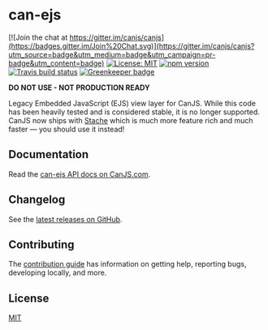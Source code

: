 # can-ejs

[![Join the chat at https://gitter.im/canjs/canjs](https://badges.gitter.im/Join%20Chat.svg)](https://gitter.im/canjs/canjs?utm_source=badge&utm_medium=badge&utm_campaign=pr-badge&utm_content=badge)
[![License: MIT](https://img.shields.io/badge/license-MIT-blue.svg)](https://github.com/canjs/can-ejs/blob/master/LICENSE.md)
[![npm version](https://badge.fury.io/js/can-ejs.svg)](https://www.npmjs.com/package/can-ejs)
[![Travis build status](https://travis-ci.org/canjs/can-ejs.svg?branch=master)](https://travis-ci.org/canjs/can-ejs)
[![Greenkeeper badge](https://badges.greenkeeper.io/canjs/can-ejs.svg)](https://greenkeeper.io/)

**DO NOT USE - NOT PRODUCTION READY**

Legacy Embedded JavaScript (EJS) view layer for CanJS. While this code has been heavily tested and is considered stable, it is no longer supported. CanJS now ships with [Stache](https://canjs.com/doc/can-stache.html) which is much more feature rich and much faster — you should use it instead!

## Documentation

Read the [can-ejs API docs on CanJS.com](https://canjs.com/doc/can-ejs.html).

## Changelog

See the [latest releases on GitHub](https://github.com/canjs/can-ejs/releases).

## Contributing

The [contribution guide](https://github.com/canjs/can-ejs/blob/master/CONTRIBUTING.md) has information on getting help, reporting bugs, developing locally, and more.

## License

[MIT](https://github.com/canjs/can-ejs/blob/master/LICENSE.md)

